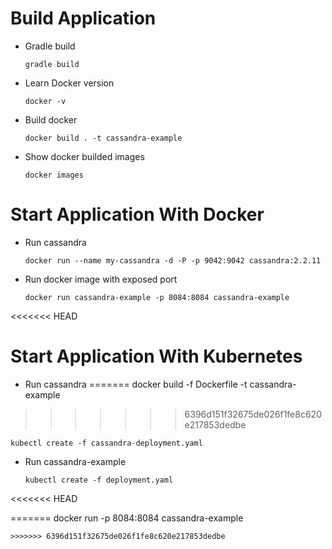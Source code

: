 # Build Application
  - Gradle build
     
     ```
     gradle build
      ```

  - Learn Docker version
    ```
    docker -v
    ```

  - Build docker 
    ```
    docker build . -t cassandra-example
    ```

  - Show docker builded images
    ```
    docker images
    ```


# Start Application With Docker

 - Run cassandra 
   ```
   docker run --name my-cassandra -d -P -p 9042:9042 cassandra:2.2.11
   ```

 - Run docker image with exposed port 
   ```
   docker run cassandra-example -p 8084:8084 cassandra-example
   ```
<<<<<<< HEAD

# Start Application With Kubernetes

 - Run cassandra 
=======
   docker build -f Dockerfile -t cassandra-example
>>>>>>> 6396d151f32675de026f1fe8c620e217853dedbe
   ```
   kubectl create -f cassandra-deployment.yaml
   ```

 - Run cassandra-example
   ```
   kubectl create -f deployment.yaml
   ```
<<<<<<< HEAD
 
=======
   docker run -p 8084:8084 cassandra-example
   ```
>>>>>>> 6396d151f32675de026f1fe8c620e217853dedbe
